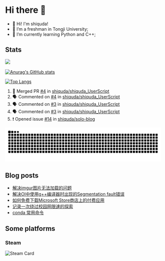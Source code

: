 # Hi there 👋

- 👋 Hi! I'm shiquda!
- 📖 I’m a freshman in Tongji University;
- 🌱 I’m currently learning Python and C++;

## Stats

![](https://komarev.com/ghpvc/?username=shiquda)

[![Anurag's GitHub stats](https://github-readme-stats.vercel.app/api?username=shiquda&theme=vue-dark&show_icons=true)](https://github.com/anuraghazra/github-readme-stats)

[![Top Langs](https://github-readme-stats.vercel.app/api/top-langs/?username=shiquda&theme=vue-dark&show_icons=true&hide=SCSS)](https://github.com/anuraghazra/github-readme-stats)

<!--START_SECTION:activity-->
1. 🎉 Merged PR [#4](https://github.com/shiquda/shiquda_UserScript/pull/4) in [shiquda/shiquda_UserScript](https://github.com/shiquda/shiquda_UserScript)
2. 🗣 Commented on [#4](https://github.com/shiquda/shiquda_UserScript/pull/4#issuecomment-2069103399) in [shiquda/shiquda_UserScript](https://github.com/shiquda/shiquda_UserScript)
3. 🗣 Commented on [#3](https://github.com/shiquda/shiquda_UserScript/pull/3#issuecomment-2068720253) in [shiquda/shiquda_UserScript](https://github.com/shiquda/shiquda_UserScript)
4. 🗣 Commented on [#3](https://github.com/shiquda/shiquda_UserScript/pull/3#issuecomment-2068712901) in [shiquda/shiquda_UserScript](https://github.com/shiquda/shiquda_UserScript)
5. ❗ Opened issue [#14](https://github.com/shiquda/solo-blog/issues/14) in [shiquda/solo-blog](https://github.com/shiquda/solo-blog)
<!--END_SECTION:activity-->

<picture>
  <source media="(prefers-color-scheme: dark)" srcset="https://raw.githubusercontent.com/shiquda/shiquda/output/github-contribution-grid-snake-dark.svg">
  <source media="(prefers-color-scheme: light)" srcset="https://raw.githubusercontent.com/shiquda/shiquda/output/github-contribution-grid-snake.svg">
  <img alt="github contribution grid snake animation" src="https://raw.githubusercontent.com/shiquda/shiquda/output/github-contribution-grid-snake.svg">
</picture>

## Blog posts
<!-- BLOG-POST-LIST:START -->
- [解决imgur图片无法加载的问题](https://shiquda.link/load-imgur-images)
- [解决OI中使用g++编译器时出现的Segmentation fault错误](https://shiquda.link/solve-segmentation-fault)
- [如何免费下载Microsoft Store商店上的付费应用](https://shiquda.link/how-to-download-apps-on-ms-store-for-free)
- [记录一次绕过校园网限速的探索](https://shiquda.link/bypass-college-network-rate-limit)
- [conda 常用命令](https://shiquda.link/articles/2024/02/26/1708943642988.html)
<!-- BLOG-POST-LIST:END -->

## Some platforms

### Steam

![Steam Card](https://card.yuy1n.io/card/76561199045221076/tokyonight,en,bg-FF0000-0033FF,games)

<!--
**shiquda/shiquda** is a ✨ _special_ ✨ repository because its `README.md` (this file) appears on your GitHub profile.

Here are some ideas to get you started:

- 🔭 I’m currently working on ...
- 🌱 I’m currently learning ...
- 👯 I’m looking to collaborate on ...
- 🤔 I’m looking for help with ...
- 💬 Ask me about ...
- 📫 How to reach me: ...
- 😄 Pronouns: ...
- ⚡ Fun fact: ...
-->

